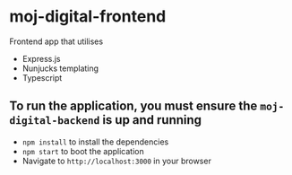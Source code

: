 # moj-digital-frontend

Frontend app that utilises
- Express.js
- Nunjucks templating
- Typescript


## To run the application, you must ensure the `moj-digital-backend` is up and running

- `npm install` to install the dependencies
- `npm start` to boot the application
- Navigate to `http://localhost:3000` in your browser
